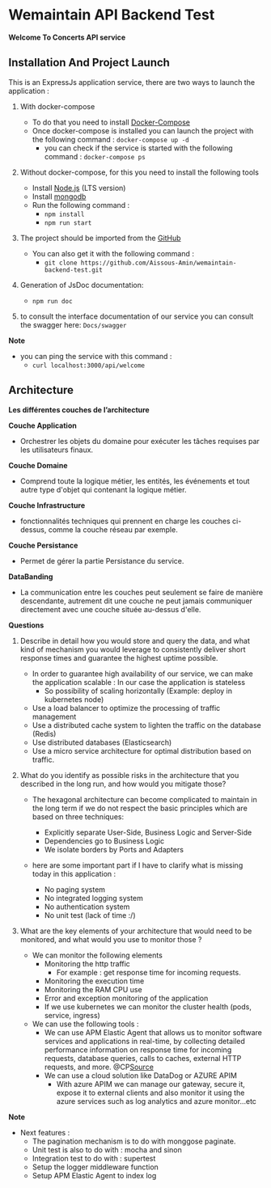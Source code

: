 # Wemaintain API Backend Test
**Welcome To Concerts API service**

## Installation And Project Launch 

This is an ExpressJs application service, there are two ways to launch the application :
1. With docker-compose
    - To do that you need to install [Docker-Compose](https://docs.docker.com/compose/install/)
    - Once docker-compose is installed you can launch the project with the following command : `docker-compose up -d`
        - you can check if the service is started with the following command : `docker-compose ps`

2. Without docker-compose, for this you need to install the following tools
    - Install [Node.js](https://nodejs.org) (LTS version)
    - Install [mongodb](https://docs.mongodb.com/manual/tutorial/install-mongodb-on-windows/#install-mongodb-community-edition)
    - Run the following command :
        - `npm install`
        - `npm run start`
        
3. The project should be imported from the [GitHub](https://github.com/Aissous-Amin/wemaintain-backend-test/tree/develop)
     - You can also get it with the following command : 
          - `git clone https://github.com/Aissous-Amin/wemaintain-backend-test.git`
              
4. Generation of JsDoc documentation:
     - `npm run doc`
     
5. to consult the interface documentation of our service you can consult the swagger here: `Docs/swagger`
     
**Note** 
- you can ping the service with this command : 
    - `curl localhost:3000/api/welcome`

## Architecture

**Les différentes couches de l’architecture**

****Couche Application**** 
- Orchestrer les objets du domaine pour exécuter les tâches requises par les utilisateurs finaux.

****Couche Domaine**** 
- Comprend toute la logique métier, les entités, les événements et tout autre type d'objet qui contenant la logique métier.

****Couche Infrastructure**** 
- fonctionnalités techniques qui prennent en charge les couches ci-dessus, comme la couche réseau par exemple.

****Couche Persistance**** 
- Permet de gérer la partie Persistance du service.

****DataBanding****
- La communication entre les couches peut seulement se faire de manière descendante, autrement dit une couche ne peut jamais communiquer directement avec une couche située au-dessus d'elle.

**Questions**

1. Describe in detail how you would store and query the data, and what kind of mechanism you would leverage to consistently deliver short response times and guarantee the highest uptime possible.
   - In order to guarantee high availability of our service, we can make the application scalable : In our case the application is stateless
        - So possibility of scaling horizontally (Example: deploy in kubernetes node)
   - Use a load balancer to optimize the processing of traffic management
   - Use a distributed cache system to lighten the traffic on the database (Redis)
   - Use distributed databases (Elasticsearch)
   - Use a micro service architecture for optimal distribution based on traffic.
   
   
2. What do you identify as possible risks in the architecture that you described in the long run, and how would you mitigate those?
   - The hexagonal architecture can become complicated to maintain in the long term if we do not respect the basic principles which are based on three techniques:
        - Explicitly separate User-Side, Business Logic and Server-Side
        - Dependencies go to Business Logic
        - We isolate borders by Ports and Adapters
   
   - here are some important part if I have to clarify what is missing today in this application :
        - No paging system
        - No integrated logging system
        - No authentication system
        - No unit test (lack of time :/)
3. What are the key elements of your architecture that would need to be monitored, and what would you use to monitor those ?
   - We can monitor the following elements
        - Monitoring the http traffic
            - For example : get response time for incoming requests.
        - Monitoring the execution time
        - Monitoring the RAM CPU use
        - Error and exception monitoring of the application
        - If we use kubernetes we can monitor the cluster health (pods, service, ingress)
   - We can use the following tools :
        - We can use APM Elastic Agent that allows us to monitor software services and applications in real-time, by collecting detailed performance information on response time for incoming requests, database queries, calls to caches, external HTTP requests, and more. @CP[Source](https://www.elastic.co/fr/apm?ultron=B-Stack-Trials-EMEA-S-FR-BMM&gambit=Elasticsearch-APM&blade=adwords-s&hulk=cpc&Device=c&thor=%2Bapm%20%2Belasticsearch&gclid=CjwKCAiAmrOBBhA0EiwArn3mfGz4VZhMGU-N7HfJyagy3LOIDFXBNITkwdWA7P9jQ9Us16oax0GIpBoCrtQQAvD_BwE)
        - We can use a cloud solution like DataDog or  AZURE APIM
            - With azure APIM we can manage our gateway, secure it, expose it to external clients and also monitor it using the azure services such as log analytics and azure monitor…etc


**Note**
- Next features :
    - The pagination mechanism is to do with monggose paginate.
    - Unit test is also to do with : mocha and sinon
    - Integration test to do with : supertest
    - Setup the logger middleware function 
    - Setup APM Elastic Agent to index log
